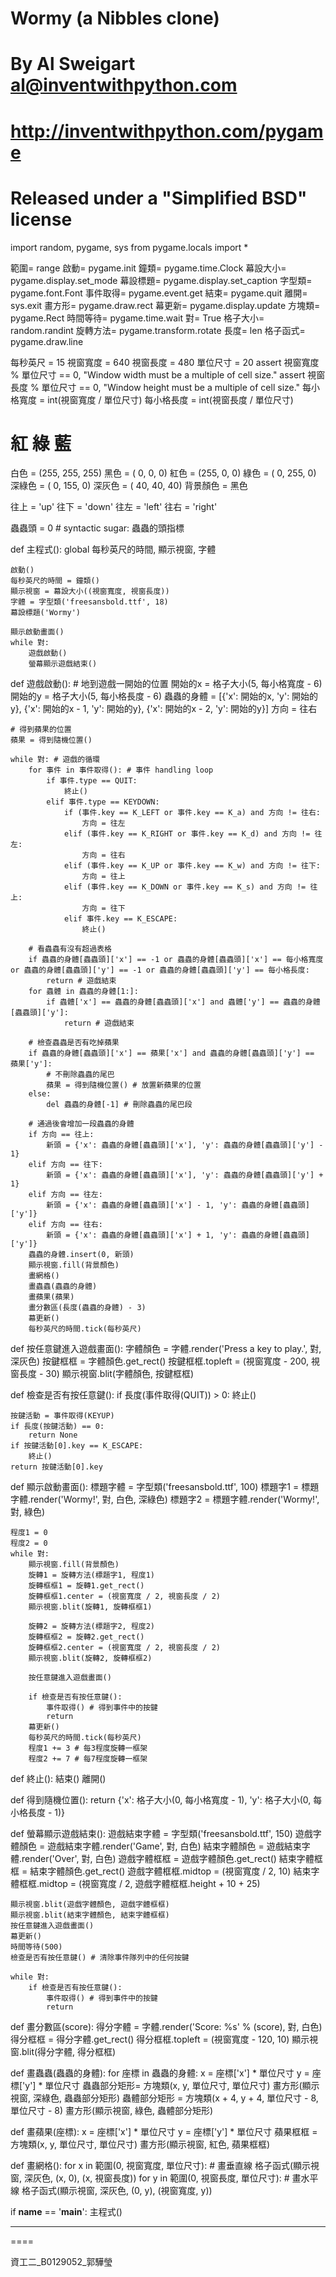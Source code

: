 # Wormy (a Nibbles clone)
# By Al Sweigart al@inventwithpython.com
# http://inventwithpython.com/pygame
# Released under a "Simplified BSD" license

import random, pygame, sys
from pygame.locals import *

範圍=     range
啟動=     pygame.init
鐘類=     pygame.time.Clock
幕設大小= pygame.display.set_mode
幕設標題= pygame.display.set_caption
字型類=   pygame.font.Font
事件取得= pygame.event.get
結束=     pygame.quit
離開=     sys.exit
畫方形=   pygame.draw.rect
幕更新=   pygame.display.update
方塊類=   pygame.Rect
時間等待= pygame.time.wait
對=  True
格子大小= random.randint
旋轉方法= pygame.transform.rotate
長度= len
格子函式= pygame.draw.line

每秒英尺 = 15
視窗寬度 = 640
視窗長度 = 480
單位尺寸 = 20
assert 視窗寬度 % 單位尺寸 == 0, "Window width must be a multiple of cell size."
assert 視窗長度 % 單位尺寸 == 0, "Window height must be a multiple of cell size."
每小格寬度 = int(視窗寬度 / 單位尺寸)
每小格長度 = int(視窗長度 / 單位尺寸)

#             紅 綠    藍
白色     = (255, 255, 255)
黑色     = (  0,   0,   0)
紅色       = (255,   0,   0)
綠色     = (  0, 255,   0)
深綠色 = (  0, 155,   0)
深灰色  = ( 40,  40,  40)
背景顏色 = 黑色

往上 = 'up'
往下 = 'down'
往左 = 'left'
往右 = 'right'

蟲蟲頭 = 0 # syntactic sugar: 蟲蟲的頭指標

def 主程式():
    global 每秒英尺的時間, 顯示視窗, 字體

    啟動()
    每秒英尺的時間 = 鐘類()
    顯示視窗 = 幕設大小((視窗寬度, 視窗長度))
    字體 = 字型類('freesansbold.ttf', 18)
    幕設標題('Wormy')

    顯示啟動畫面()
    while 對:
        遊戲啟動()
        螢幕顯示遊戲結束()


def 遊戲啟動():
    # 地到遊戲一開始的位置
    開始的x = 格子大小(5, 每小格寬度 - 6)
    開始的y = 格子大小(5, 每小格長度 - 6)
    蟲蟲的身體 = [{'x': 開始的x,     'y': 開始的y},
                  {'x': 開始的x - 1, 'y': 開始的y},
                  {'x': 開始的x - 2, 'y': 開始的y}]
    方向 = 往右

    # 得到蘋果的位置
    蘋果 = 得到隨機位置()

    while 對: # 遊戲的循環
        for 事件 in 事件取得(): # 事件 handling loop
            if 事件.type == QUIT:
                終止()
            elif 事件.type == KEYDOWN:
                if (事件.key == K_LEFT or 事件.key == K_a) and 方向 != 往右:
                    方向 = 往左
                elif (事件.key == K_RIGHT or 事件.key == K_d) and 方向 != 往左:
                    方向 = 往右
                elif (事件.key == K_UP or 事件.key == K_w) and 方向 != 往下:
                    方向 = 往上
                elif (事件.key == K_DOWN or 事件.key == K_s) and 方向 != 往上:
                    方向 = 往下
                elif 事件.key == K_ESCAPE:
                    終止()

        # 看蟲蟲有沒有超過表格
        if 蟲蟲的身體[蟲蟲頭]['x'] == -1 or 蟲蟲的身體[蟲蟲頭]['x'] == 每小格寬度 or 蟲蟲的身體[蟲蟲頭]['y'] == -1 or 蟲蟲的身體[蟲蟲頭]['y'] == 每小格長度:
            return # 遊戲結束
        for 蟲體 in 蟲蟲的身體[1:]:
            if 蟲體['x'] == 蟲蟲的身體[蟲蟲頭]['x'] and 蟲體['y'] == 蟲蟲的身體[蟲蟲頭]['y']:
                return # 遊戲結束

        # 檢查蟲蟲是否有吃掉蘋果
        if 蟲蟲的身體[蟲蟲頭]['x'] == 蘋果['x'] and 蟲蟲的身體[蟲蟲頭]['y'] == 蘋果['y']:
            # 不刪除蟲蟲的尾巴
            蘋果 = 得到隨機位置() # 放置新蘋果的位置
        else:
            del 蟲蟲的身體[-1] # 刪除蟲蟲的尾巴段

        # 通過後會增加一段蟲蟲的身體
        if 方向 == 往上:
            新頭 = {'x': 蟲蟲的身體[蟲蟲頭]['x'], 'y': 蟲蟲的身體[蟲蟲頭]['y'] - 1}
        elif 方向 == 往下:
            新頭 = {'x': 蟲蟲的身體[蟲蟲頭]['x'], 'y': 蟲蟲的身體[蟲蟲頭]['y'] + 1}
        elif 方向 == 往左:
            新頭 = {'x': 蟲蟲的身體[蟲蟲頭]['x'] - 1, 'y': 蟲蟲的身體[蟲蟲頭]['y']}
        elif 方向 == 往右:
            新頭 = {'x': 蟲蟲的身體[蟲蟲頭]['x'] + 1, 'y': 蟲蟲的身體[蟲蟲頭]['y']}
        蟲蟲的身體.insert(0, 新頭)
        顯示視窗.fill(背景顏色)
        畫網格()
        畫蟲蟲(蟲蟲的身體)
        畫蘋果(蘋果)
        畫分數區(長度(蟲蟲的身體) - 3)
        幕更新()
        每秒英尺的時間.tick(每秒英尺)

def 按任意鍵進入遊戲畫面():
    字體顏色 = 字體.render('Press a key to play.', 對, 深灰色)
    按鍵框框 = 字體顏色.get_rect()
    按鍵框框.topleft = (視窗寬度 - 200, 視窗長度 - 30)
    顯示視窗.blit(字體顏色, 按鍵框框)


def 檢查是否有按任意鍵():
    if 長度(事件取得(QUIT)) > 0:
        終止()

    按鍵活動 = 事件取得(KEYUP)
    if 長度(按鍵活動) == 0:
        return None
    if 按鍵活動[0].key == K_ESCAPE:
        終止()
    return 按鍵活動[0].key


def 顯示啟動畫面():
    標題字體 = 字型類('freesansbold.ttf', 100)
    標題字1 = 標題字體.render('Wormy!', 對, 白色, 深綠色)
    標題字2 = 標題字體.render('Wormy!', 對, 綠色)

    程度1 = 0
    程度2 = 0
    while 對:
        顯示視窗.fill(背景顏色)
        旋轉1 = 旋轉方法(標題字1, 程度1)
        旋轉框框1 = 旋轉1.get_rect()
        旋轉框框1.center = (視窗寬度 / 2, 視窗長度 / 2)
        顯示視窗.blit(旋轉1, 旋轉框框1)

        旋轉2 = 旋轉方法(標題字2, 程度2)
        旋轉框框2 = 旋轉2.get_rect()
        旋轉框框2.center = (視窗寬度 / 2, 視窗長度 / 2)
        顯示視窗.blit(旋轉2, 旋轉框框2)

        按任意鍵進入遊戲畫面()

        if 檢查是否有按任意鍵():
            事件取得() # 得到事件中的按鍵
            return
        幕更新()
        每秒英尺的時間.tick(每秒英尺)
        程度1 += 3 # 每3程度旋轉一框架
        程度2 += 7 # 每7程度旋轉一框架


def 終止():
    結束()
    離開()


def 得到隨機位置():
    return {'x': 格子大小(0, 每小格寬度 - 1), 'y': 格子大小(0, 每小格長度 - 1)}


def 螢幕顯示遊戲結束():
    遊戲結束字體 = 字型類('freesansbold.ttf', 150)
    遊戲字體顏色 = 遊戲結束字體.render('Game', 對, 白色)
    結束字體顏色 = 遊戲結束字體.render('Over', 對, 白色)
    遊戲字體框框 = 遊戲字體顏色.get_rect()
    結束字體框框 = 結束字體顏色.get_rect()
    遊戲字體框框.midtop = (視窗寬度 / 2, 10)
    結束字體框框.midtop = (視窗寬度 / 2, 遊戲字體框框.height + 10 + 25)

    顯示視窗.blit(遊戲字體顏色, 遊戲字體框框)
    顯示視窗.blit(結束字體顏色, 結束字體框框)
    按任意鍵進入遊戲畫面()
    幕更新()
    時間等待(500)
    檢查是否有按任意鍵() # 清除事件隊列中的任何按鍵

    while 對:
        if 檢查是否有按任意鍵():
            事件取得() # 得到事件中的按鍵
            return

def 畫分數區(score):
    得分字體 = 字體.render('Score: %s' % (score), 對, 白色)
    得分框框 = 得分字體.get_rect()
    得分框框.topleft = (視窗寬度 - 120, 10)
    顯示視窗.blit(得分字體, 得分框框)


def 畫蟲蟲(蟲蟲的身體):
    for 座標 in 蟲蟲的身體:
        x = 座標['x'] * 單位尺寸
        y = 座標['y'] * 單位尺寸
        蟲蟲部分矩形= 方塊類(x, y, 單位尺寸, 單位尺寸)
        畫方形(顯示視窗, 深綠色, 蟲蟲部分矩形)
        蟲體部分矩形 = 方塊類(x + 4, y + 4, 單位尺寸 - 8, 單位尺寸 - 8)
        畫方形(顯示視窗, 綠色, 蟲體部分矩形)


def 畫蘋果(座標):
    x = 座標['x'] * 單位尺寸
    y = 座標['y'] * 單位尺寸
    蘋果框框 = 方塊類(x, y, 單位尺寸, 單位尺寸)
    畫方形(顯示視窗, 紅色, 蘋果框框)


def 畫網格():
    for x in 範圍(0, 視窗寬度, 單位尺寸): # 畫垂直線
        格子函式(顯示視窗, 深灰色, (x, 0), (x, 視窗長度))
    for y in 範圍(0, 視窗長度, 單位尺寸): # 畫水平線
        格子函式(顯示視窗, 深灰色, (0, y), (視窗寬度, y))


if __name__ == '__main__':
    主程式()

----
====

資工二_B0129052_郭驊瑩
